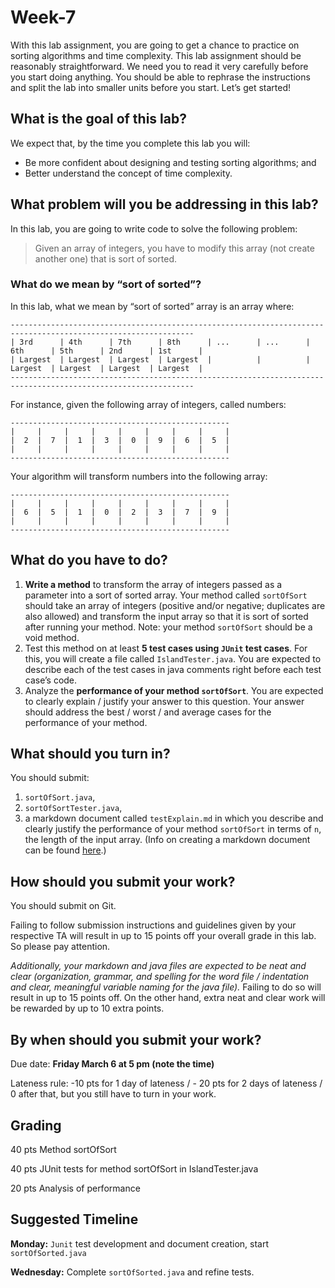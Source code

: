 # Week-7

With this lab assignment, you are going to get a chance to practice on sorting algorithms and time complexity. This lab assignment should be reasonably straightforward. We need you to read it very carefully before you start doing anything. You should be able to rephrase the instructions and split the lab into smaller units before you start. Let’s get started!

## What is the goal of this lab?
We expect that, by the time you complete this lab you will:
* Be more confident about designing and testing sorting algorithms; and
* Better understand the concept of time complexity. 

## What problem will you be addressing in this lab? 
In this lab, you are going to write code to solve the following problem: 
> Given an array of integers, 
> you have to modify this array (not create another one) that is sort of sorted.

### What do we mean by “sort of sorted”? 
In this lab, what we mean by “sort of sorted” array is an array where: 

```
---------------------------------------------------------------------------------------------------------------
| 3rd      | 4th      | 7th      | 8th      | ...      | ...      | 6th      | 5th      | 2nd      | 1st      |  
| Largest  | Largest  | Largest  | Largest  |          |          | Largest  | Largest  | Largest  | Largest  |
---------------------------------------------------------------------------------------------------------------
```

For instance, given the following array of integers, called numbers: 
```
-------------------------------------------------
|     |     |     |     |     |     |     |     |
|  2  |  7  |  1  |  3  |  0  |  9  |  6  |  5  |
|     |     |     |     |     |     |     |     |
-------------------------------------------------
```

Your algorithm will transform numbers into the following array:
```
-------------------------------------------------
|     |     |     |     |     |     |     |     |
|  6  |  5  |  1  |  0  |  2  |  3  |  7  |  9  |
|     |     |     |     |     |     |     |     |
-------------------------------------------------
```

## What do you have to do? 
1. **Write a method** to transform the array of integers passed as a parameter into a sort of sorted array. 
Your method called `sortOfSort` should take an array of integers (positive and/or negative; duplicates are also allowed) and transform the input array so that it is sort of sorted after running your method. 
Note: your method `sortOfSort` should be a void method.
1. Test this method on at least **5 test cases using `JUnit` test cases**. For this, you will create a file called `IslandTester.java`. You are expected to describe each of the test cases in java comments right before each test case’s code.
1. Analyze the **performance of your method `sortOfSort`**. You are expected to clearly explain / justify your answer to this question. Your answer should address the best / worst / and average cases for the performance of your method.


## What should you turn in?
You should submit:
1. `sortOfSort.java`, 
1. `sortOfSortTester.java`, 
1. a markdown document called `testExplain.md` in which you describe and clearly justify the performance of your method `sortOfSort` in terms of `n`, the length of the input array. (Info on creating a markdown document can be found [here](https://guides.github.com/features/mastering-markdown/).)

## How should you submit your work?
You should submit on Git. 

Failing to follow submission instructions and guidelines given by your respective TA will result in up to 15 points off your overall grade in this lab. So please pay attention. 

*Additionally, your markdown and java files are expected to be neat and clear (organization, grammar, and spelling for the word file / indentation and clear, meaningful variable naming for the java file).* Failing to do so will result in up to 15 points off. On the other hand, extra neat and clear work will be rewarded by up to 10 extra points.

## By when should you submit your work?
Due date: **Friday March 6 at 5 pm (note the time)**

Lateness rule: -10 pts for 1 day of lateness / - 20 pts for 2 days of lateness / 0 after that, but you still have to turn in your work. 

## Grading 
40 pts	Method sortOfSort

40 pts	JUnit tests for method sortOfSort in IslandTester.java

20 pts 	Analysis of performance

## Suggested Timeline
**Monday:** `Junit` test development and document creation, start `sortOfSorted.java`

**Wednesday:** Complete `sortOfSorted.java` and refine tests. 
